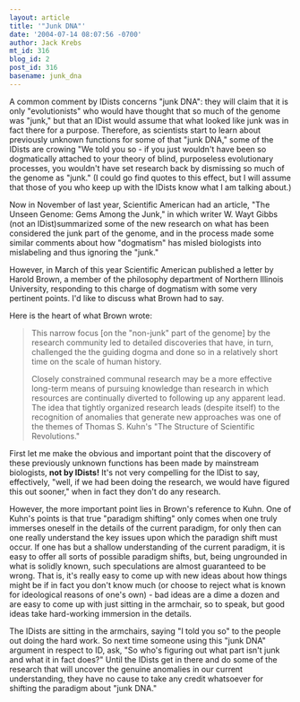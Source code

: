 ```yaml
---
layout: article
title: '"Junk DNA"'
date: '2004-07-14 08:07:56 -0700'
author: Jack Krebs
mt_id: 316
blog_id: 2
post_id: 316
basename: junk_dna
---
```

A common comment by IDists concerns "junk DNA": they will claim that it is only "evolutionists" who would have thought that so much of the genome was "junk," but that an IDist would assume that what looked like junk was in fact there for a purpose.  Therefore, as scientists start to learn about previously unknown functions for some of that "junk DNA," some of the IDists are crowing "We told you so - if you just wouldn't have been so dogmatically attached to your theory of blind, purposeless evolutionary processes, you wouldn't have set research back by dismissing so much of the genome as "junk."  (I could go find quotes to this effect, but I will assume that those of you who keep up with the IDists know what I am talking about.)

Now in November of last year, Scientific American had an article, "The Unseen Genome: Gems Among the Junk," in which writer W. Wayt Gibbs (not an IDist)summarized some of the new research on what has been considered the junk part of the genome, and in the process made some similar comments about how "dogmatism" has misled biologists into mislabeling and thus ignoring the "junk."

However, in March of this year Scientific American published a letter by Harold Brown, a member of the philosophy department of Northern Illinois University, responding to this charge of dogmatism with some very pertinent points.  I'd like to discuss what Brown had to say.

Here is the heart of what Brown wrote:

> This narrow focus \[on the "non-junk" part of the genome\] by the research community led to detailed discoveries that have, in turn, challenged the the guiding dogma and done so in a relatively short time on the scale of human history.
> 
> Closely constrained communal research may be a more effective long-term means of pursuing knowledge than research in which resources are continually diverted to following up any apparent lead.  The idea that tightly organized research leads (despite itself) to the recognition of anomalies that generate new approaches was one of the themes of Thomas S. Kuhn's "The Structure of Scientific Revolutions."

First let me make the obvious and important point that the discovery of these previously unknown functions has been made by mainstream biologists, **not by IDists!**  It's not very compelling for the IDist to say, effectively, "well, if we had been doing the research, we would have figured this out sooner," when in fact they don't do any research.

However, the more important point lies in Brown's reference to Kuhn.  One of Kuhn's points is that true "paradigm shifting" only comes when one truly immerses oneself in the details of the current paradigm, for only then can one really understand the key issues upon which the paradign shift must occur.  If one has but a shallow understanding of the current paradigm, it is easy to offer all sorts of possible paradigm shifts, but, being ungrounded in what is solidly known, such speculations are almost guaranteed to be wrong.  That is, it's really easy to come up with new ideas about how things might be if in fact you don't know much (or choose to reject what is known for ideological reasons of one's own) - bad ideas are a dime a dozen and are easy to come up with just sitting in the armchair, so to speak, but good ideas take hard-working immersion in the details.

The IDists are sitting in the armchairs, saying "I told you so" to the people out doing the hard work.  So next time someone using this "junk DNA" argument in respect to ID, ask, "So who's figuring out what part isn't junk and what it in fact does?"  Until the IDists get in there and do some of the research that will uncover the genuine anomalies in our current understanding, they have no cause to take any credit whatsoever for shifting the paradigm about "junk DNA."
